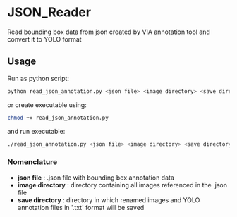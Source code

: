 # JSON_Reader
Read bounding box data from json created by VIA annotation tool and convert it to YOLO format

## Usage

Run as python script:
```bash
python read_json_annotation.py <json file> <image directory> <save directory>
```
or create executable using:
```bash
chmod +x read_json_annotation.py
```
and run executable:
```bash
./read_json_annotation.py <json file> <image directory> <save directory>
```

### Nomenclature
* **json file**       : .json file with bounding box annotation data
* **image directory** : directory containing all images referenced in the .json file
* **save directory**  : directory in which renamed images and YOLO annotation files in '.txt' format will be saved
